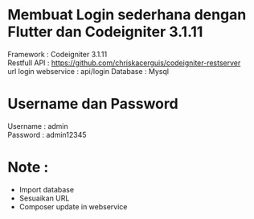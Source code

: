 # Membuat Login sederhana dengan Flutter dan Codeigniter 3.1.11

Framework : Codeigniter 3.1.11 <br>
Restfull API : https://github.com/chriskacerguis/codeigniter-restserver <br>
url login webservice : api/login
Database : Mysql

# Username dan Password
Username : admin <br>
Password : admin12345

# Note :
- Import database
- Sesuaikan URL
- Composer update in webservice


